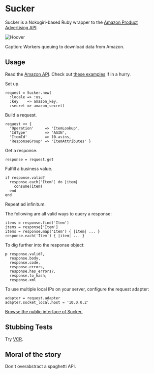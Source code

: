Sucker
======

Sucker is a Nokogiri-based Ruby wrapper to the [Amazon Product Advertising API](https://affiliate-program.amazon.co.uk/gp/advertising/api/detail/main.html).

![Hoover](https://github.com/papercavalier/sucker/raw/master/hoover.jpg)

Caption: Workers queuing to download data from Amazon.

Usage
-----

Read the [Amazon API](http://aws.amazon.com/archives/Product%20Advertising%20API).
Check out [these examples](http://relishapp.com/papercavalier/sucker) if in a hurry.

Set up.

    request = Sucker.new(
      :locale => :us,
      :key    => amazon_key,
      :secret => amazon_secret)

Build a request.

    request << {
      'Operation'     => 'ItemLookup',
      'IdType'        => 'ASIN',
      'ItemId'        => 10.asins,
      'ResponseGroup' => 'ItemAttributes' }

Get a response.

    response = request.get

Fulfill a business value.

    if response.valid?
      response.each('Item') do |item|
        consume(item)
      end
    end

Repeat ad infinitum.

The following are all valid ways to query a response:

    items = response.find('Item')
    items = response['Item']
    items = response.map('Item') { |item| ... }
    response.each('Item') { |item| ... }

To dig further into the response object:

    p response.valid?,
      response.body,
      response.code,
      response.errors,
      response.has_errors?,
      response.to_hash,
      response.xml

To use multiple local IPs on your server, configure the request adapter:

    adapter = request.adapter
    adapter.socket_local.host = '10.0.0.2'

[Browse the public interface of Sucker.](http://rdoc.info/github/papercavalier/sucker/master/frames)

Stubbing Tests
--------------

Try [VCR](http://github.com/myronmarston/vcr).

Moral of the story
------------------

Don't overabstract a spaghetti API.

